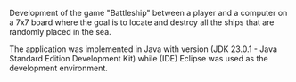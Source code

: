 Development of the game "Battleship" between a player and a computer on a 7x7 board where the goal is to locate and destroy all the ships that are randomly placed in the sea. 

The application was implemented in Java with version (JDK 23.0.1 - Java Standard Edition Development Kit) while (IDE) Eclipse was used as the development environment.
